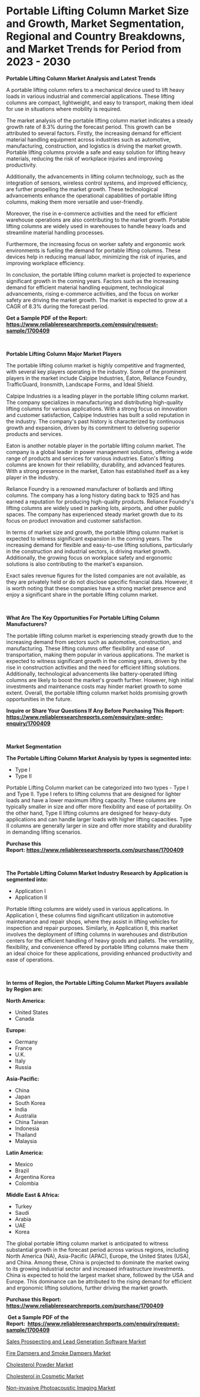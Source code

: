 <p><h1>Portable Lifting Column Market Size and Growth, Market Segmentation, Regional and Country Breakdowns, and Market Trends for Period from 2023 -  2030</h1></p><p><strong>Portable Lifting Column Market Analysis and Latest Trends</strong></p>
<p><p>A portable lifting column refers to a mechanical device used to lift heavy loads in various industrial and commercial applications. These lifting columns are compact, lightweight, and easy to transport, making them ideal for use in situations where mobility is required.</p><p>The market analysis of the portable lifting column market indicates a steady growth rate of 8.3% during the forecast period. This growth can be attributed to several factors. Firstly, the increasing demand for efficient material handling equipment across industries such as automotive, manufacturing, construction, and logistics is driving the market growth. Portable lifting columns provide a safe and easy solution for lifting heavy materials, reducing the risk of workplace injuries and improving productivity.</p><p>Additionally, the advancements in lifting column technology, such as the integration of sensors, wireless control systems, and improved efficiency, are further propelling the market growth. These technological advancements enhance the operational capabilities of portable lifting columns, making them more versatile and user-friendly.</p><p>Moreover, the rise in e-commerce activities and the need for efficient warehouse operations are also contributing to the market growth. Portable lifting columns are widely used in warehouses to handle heavy loads and streamline material handling processes.</p><p>Furthermore, the increasing focus on worker safety and ergonomic work environments is fueling the demand for portable lifting columns. These devices help in reducing manual labor, minimizing the risk of injuries, and improving workplace efficiency.</p><p>In conclusion, the portable lifting column market is projected to experience significant growth in the coming years. Factors such as the increasing demand for efficient material handling equipment, technological advancements, rising e-commerce activities, and the focus on worker safety are driving the market growth. The market is expected to grow at a CAGR of 8.3% during the forecast period.</p></p>
<p><strong>Get a Sample PDF of the Report:&nbsp; <a href="https://www.reliableresearchreports.com/enquiry/request-sample/1700409">https://www.reliableresearchreports.com/enquiry/request-sample/1700409</a></strong></p>
<p>&nbsp;</p>
<p><strong>Portable Lifting Column Major Market Players</strong></p>
<p><p>The portable lifting column market is highly competitive and fragmented, with several key players operating in the industry. Some of the prominent players in the market include Calpipe Industries, Eaton, Reliance Foundry, TrafficGuard, Ironsmith, Landscape Forms, and Ideal Shield.</p><p>Calpipe Industries is a leading player in the portable lifting column market. The company specializes in manufacturing and distributing high-quality lifting columns for various applications. With a strong focus on innovation and customer satisfaction, Calpipe Industries has built a solid reputation in the industry. The company's past history is characterized by continuous growth and expansion, driven by its commitment to delivering superior products and services.</p><p>Eaton is another notable player in the portable lifting column market. The company is a global leader in power management solutions, offering a wide range of products and services for various industries. Eaton's lifting columns are known for their reliability, durability, and advanced features. With a strong presence in the market, Eaton has established itself as a key player in the industry.</p><p>Reliance Foundry is a renowned manufacturer of bollards and lifting columns. The company has a long history dating back to 1925 and has earned a reputation for producing high-quality products. Reliance Foundry's lifting columns are widely used in parking lots, airports, and other public spaces. The company has experienced steady market growth due to its focus on product innovation and customer satisfaction.</p><p>In terms of market size and growth, the portable lifting column market is expected to witness significant expansion in the coming years. The increasing demand for flexible and easy-to-use lifting solutions, particularly in the construction and industrial sectors, is driving market growth. Additionally, the growing focus on workplace safety and ergonomic solutions is also contributing to the market's expansion.</p><p>Exact sales revenue figures for the listed companies are not available, as they are privately held or do not disclose specific financial data. However, it is worth noting that these companies have a strong market presence and enjoy a significant share in the portable lifting column market.</p></p>
<p>&nbsp;</p>
<p><strong>What Are The Key Opportunities For Portable Lifting Column Manufacturers?</strong></p>
<p><p>The portable lifting column market is experiencing steady growth due to the increasing demand from sectors such as automotive, construction, and manufacturing. These lifting columns offer flexibility and ease of transportation, making them popular in various applications. The market is expected to witness significant growth in the coming years, driven by the rise in construction activities and the need for efficient lifting solutions. Additionally, technological advancements like battery-operated lifting columns are likely to boost the market's growth further. However, high initial investments and maintenance costs may hinder market growth to some extent. Overall, the portable lifting column market holds promising growth opportunities in the future.</p></p>
<p><strong>Inquire or Share Your Questions If Any Before Purchasing This Report: <a href="https://www.reliableresearchreports.com/enquiry/pre-order-enquiry/1700409">https://www.reliableresearchreports.com/enquiry/pre-order-enquiry/1700409</a></strong></p>
<p>&nbsp;</p>
<p><strong>Market Segmentation</strong></p>
<p><strong>The Portable Lifting Column Market Analysis by types is segmented into:</strong></p>
<p><ul><li>Type I</li><li>Type II</li></ul></p>
<p><p>Portable Lifting Column market can be categorized into two types - Type I and Type II. Type I refers to lifting columns that are designed for lighter loads and have a lower maximum lifting capacity. These columns are typically smaller in size and offer more flexibility and ease of portability. On the other hand, Type II lifting columns are designed for heavy-duty applications and can handle larger loads with higher lifting capacities. Type II columns are generally larger in size and offer more stability and durability in demanding lifting scenarios.</p></p>
<p><strong>Purchase this Report:&nbsp;<a href="https://www.reliableresearchreports.com/purchase/1700409">https://www.reliableresearchreports.com/purchase/1700409</a></strong></p>
<p>&nbsp;</p>
<p><strong>The Portable Lifting Column Market Industry Research by Application is segmented into:</strong></p>
<p><ul><li>Application I</li><li>Application II</li></ul></p>
<p><p>Portable lifting columns are widely used in various applications. In Application I, these columns find significant utilization in automotive maintenance and repair shops, where they assist in lifting vehicles for inspection and repair purposes. Similarly, in Application II, this market involves the deployment of lifting columns in warehouses and distribution centers for the efficient handling of heavy goods and pallets. The versatility, flexibility, and convenience offered by portable lifting columns make them an ideal choice for these applications, providing enhanced productivity and ease of operations.</p></p>
<p>&nbsp;</p>
<p><strong>In terms of Region, the Portable Lifting Column Market Players available by Region are:</strong></p>
<p>
    <p> <strong> North America: </strong>
        <ul>
            <li>United States</li>
            <li>Canada</li>
        </ul>
        </p> 
    <p> <strong> Europe: </strong>
        <ul>
            <li>Germany</li>
            <li>France</li>
            <li>U.K.</li>
            <li>Italy</li>
            <li>Russia</li>
        </ul>
        </p> 
    <p> <strong> Asia-Pacific: </strong>
        <ul>
            <li>China</li>
            <li>Japan</li>
            <li>South Korea</li>
            <li>India</li>
            <li>Australia</li>
            <li>China Taiwan</li>
            <li>Indonesia</li>
            <li>Thailand</li>
            <li>Malaysia</li>
        </ul>
        </p> 
    <p> <strong> Latin America: </strong>
        <ul>
            <li>Mexico</li>
            <li>Brazil</li>
            <li>Argentina Korea</li>
            <li>Colombia</li>
        </ul>
        </p> 
    <p> <strong> Middle East & Africa: </strong>
        <ul>
            <li>Turkey</li>
            <li>Saudi</li>
            <li>Arabia</li>
            <li>UAE</li>
            <li>Korea</li>
        </ul>
    </p>
    </p>
<p><p>The global portable lifting column market is anticipated to witness substantial growth in the forecast period across various regions, including North America (NA), Asia-Pacific (APAC), Europe, the United States (USA), and China. Among these, China is projected to dominate the market owing to its growing industrial sector and increased infrastructure investments. China is expected to hold the largest market share, followed by the USA and Europe. This dominance can be attributed to the rising demand for efficient and ergonomic lifting solutions, further driving the market growth.</p></p>
<p><strong>Purchase this Report: <a href="https://www.reliableresearchreports.com/purchase/1700409">https://www.reliableresearchreports.com/purchase/1700409</a></strong></p>
<p>&nbsp;<strong>Get a Sample PDF of the Report:&nbsp;&nbsp;<a href="https://www.reliableresearchreports.com/enquiry/request-sample/1700409">https://www.reliableresearchreports.com/enquiry/request-sample/1700409</a></strong></p>
<p><strong></strong></p>
<p><p><a href="https://www.linkedin.com/pulse/sales-prospecting-lead-generation-software-market-challenges/">Sales Prospecting and Lead Generation Software Market</a></p><p><a href="https://www.linkedin.com/pulse/fire-dampers-smoke-market-challenges-opportunities-growth/">Fire Dampers and Smoke Dampers Market</a></p><p><a href="https://medium.com/@charvi.reportprime/cholesterol-powder-market-size-reveals-the-best-marketing-channels-in-global-industry-cc3faf616bd0">Cholesterol Powder Market</a></p><p><a href="https://medium.com/@rahul.reportprime/cholesterol-in-cosmetic-market-furnishes-information-on-market-share-market-trends-and-market-1b69aeb4d94b">Cholesterol in Cosmetic Market</a></p><p><a href="https://www.linkedin.com/pulse/non-invasive-photoacoustic-imaging-market-challenges-veuue/">Non-invasive Photoacoustic Imaging Market</a></p></p>